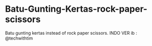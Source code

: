 # Batu-Gunting-Kertas-rock-paper-scissors
Batu gunting kertas instead of rock paper scissors. INDO VER ib : @techwithtim
